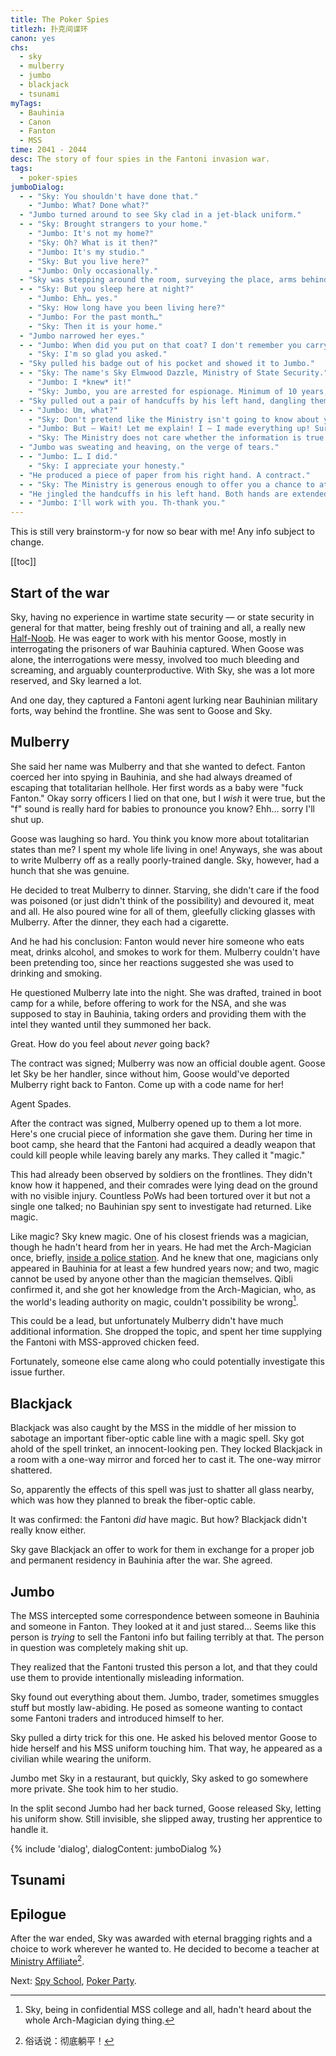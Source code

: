 ```yaml
---
title: The Poker Spies
titlezh: 扑克间谍环
canon: yes
chs:
  - sky
  - mulberry
  - jumbo
  - blackjack
  - tsunami
myTags:
  - Bauhinia
  - Canon
  - Fanton
  - MSS
time: 2041 - 2044
desc: The story of four spies in the Fantoni invasion war.
tags:
  - poker-spies
jumboDialog:
  - - "Sky: You shouldn't have done that."
    - "Jumbo: What? Done what?"
  - "Jumbo turned around to see Sky clad in a jet-black uniform."
  - - "Sky: Brought strangers to your home."
    - "Jumbo: It's not my home?"
    - "Sky: Oh? What is it then?"
    - "Jumbo: It's my studio."
    - "Sky: But you live here?"
    - "Jumbo: Only occasionally."
  - "Sky was stepping around the room, surveying the place, arms behind his back."
  - - "Sky: But you sleep here at night?"
    - "Jumbo: Ehh… yes."
    - "Sky: How long have you been living here?"
    - "Jumbo: For the past month…"
    - "Sky: Then it is your home."
  - "Jumbo narrowed her eyes."
  - - "Jumbo: When did you put on that coat? I don't remember you carrying it. And it kind of looks like a government uniform?"
    - "Sky: I'm so glad you asked."
  - "Sky pulled his badge out of his pocket and showed it to Jumbo."
  - - "Sky: The name's Sky Elmwood Dazzle, Ministry of State Security."
    - "Jumbo: I *knew* it!"
    - "Sky: Jumbo, you are arrested for espionage. Minimum of 10 years, up to the death penalty."
  - "Sky pulled out a pair of handcuffs by his left hand, dangling them in front of Jumbo."
  - - "Jumbo: Um, what?"
    - "Sky: Don't pretend like the Ministry isn't going to know about your correspondence with the enemy."
    - "Jumbo: But — Wait! Let me explain! I — I made everything up! Surely you know that? I never gave them real information! I was — I was *intentionally* misleading them for the benefit of Bauhinia!"
    - "Sky: The Ministry does not care whether the information is true or false. The Ministry only cares about whether you did it. Did you, or did you not?"
  - "Jumbo was sweating and heaving, on the verge of tears."
  - - "Jumbo: I… I did."
    - "Sky: I appreciate your honesty."
  - "He produced a piece of paper from his right hand. A contract."
  - - "Sky: The Ministry is generous enough to offer you a chance to atone for your crimes, and even receive merit. Come work with us. Or…"
  - "He jingled the handcuffs in his left hand. Both hands are extended towards Jumbo. She swallowed."
  - - "Jumbo: I'll work with you. Th-thank you."
---
```


<link rel="stylesheet" href="/css/dialog.css"/>

This is still very brainstorm-y for now so bear with me! Any info subject to change.

[[toc]]

## Start of the war

Sky, having no experience in wartime state security — or state security in general for that matter, being freshly out of training and all, a really new [Half-Noob](/world/bauhinia/mss/#rankings). He was eager to work with his mentor Goose, mostly in interrogating the prisoners of war Bauhinia captured. When Goose was alone, the interrogations were messy, involved too much bleeding and screaming, and arguably counterproductive. With Sky, she was a lot more reserved, and Sky learned a lot.

And one day, they captured a Fantoni agent lurking near Bauhinian military forts, way behind the frontline. She was sent to Goose and Sky.

## Mulberry

She said her name was Mulberry and that she wanted to defect. Fanton coerced her into spying in Bauhinia, and she had always dreamed of escaping that totalitarian hellhole. Her first words as a baby were "fuck Fanton." Okay sorry officers I lied on that one, but I *wish* it were true, but the "f" sound is really hard for babies to pronounce you know? Ehh… sorry I'll shut up.

Goose was laughing so hard. You think you know more about totalitarian states than me? I spent my whole life living in one! Anyways, she was about to write Mulberry off as a really poorly-trained dangle. Sky, however, had a hunch that she was genuine.

He decided to treat Mulberry to dinner. Starving, she didn't care if the food was poisoned (or just didn't think of the possibility) and devoured it, meat and all. He also poured wine for all of them, gleefully clicking glasses with Mulberry. After the dinner, they each had a cigarette.

And he had his conclusion: Fanton would never hire someone who eats meat, drinks alcohol, and smokes to work for them. Mulberry couldn't have been pretending too, since her reactions suggested she was used to drinking and smoking.

He questioned Mulberry late into the night. She was drafted, trained in boot camp for a while, before offering to work for the NSA, and she was supposed to stay in Bauhinia, taking orders and providing them with the intel they wanted until they summoned her back.

Great. How do you feel about *never* going back?

The contract was signed; Mulberry was now an official double agent. Goose let Sky be her handler, since without him, Goose would've deported Mulberry right back to Fanton. Come up with a code name for her!

Agent Spades.

After the contract was signed, Mulberry opened up to them a lot more. Here's one crucial piece of information she gave them. During her time in boot camp, she heard that the Fantoni had acquired a deadly weapon that could kill people while leaving barely any marks. They called it "magic."

This had already been observed by soldiers on the frontlines. They didn't know how it happened, and their comrades were lying dead on the ground with no visible injury. Countless PoWs had been tortured over it but not a single one talked; no Bauhinian spy sent to investigate had returned. Like magic.

Like magic? Sky knew magic. One of his closest friends was a magician, though he hadn't heard from her in years. He had met the Arch-Magician once, briefly, [inside a police station](/stories/sparky-turns-into-a-dragon/). And he knew that one, magicians only appeared in Bauhinia for at least a few hundred years now; and two, magic cannot be used by anyone other than the magician themselves. Qibli confirmed it, and she got her knowledge from the Arch-Magician, who, as the world's leading authority on magic, couldn't possibility be wrong[^1].

This could be a lead, but unfortunately Mulberry didn't have much additional information. She dropped the topic, and spent her time supplying the Fantoni with MSS-approved chicken feed.

Fortunately, someone else came along who could potentially investigate this issue further.

## Blackjack

Blackjack was also caught by the MSS in the middle of her mission to sabotage an important fiber-optic cable line with a magic spell. Sky got ahold of the spell trinket, an innocent-looking pen. They locked Blackjack in a room with a one-way mirror and forced her to cast it. The one-way mirror shattered.

So, apparently the effects of this spell was just to shatter all glass nearby, which was how they planned to break the fiber-optic cable.

It was confirmed: the Fantoni *did* have magic. But how? Blackjack didn't really know either.

Sky gave Blackjack an offer to work for them in exchange for a proper job and permanent residency in Bauhinia after the war. She agreed.

## Jumbo

The MSS intercepted some correspondence between someone in Bauhinia and someone in Fanton. They looked at it and just stared… Seems like this person is *trying* to sell the Fantoni info but failing terribly at that. The person in question was completely making shit up.

They realized that the Fantoni trusted this person a lot, and that they could use them to provide intentionally misleading information.

Sky found out everything about them. Jumbo, trader, sometimes smuggles stuff but mostly law-abiding. He posed as someone wanting to contact some Fantoni traders and introduced himself to her.

Sky pulled a dirty trick for this one. He asked his beloved mentor Goose to hide herself and his MSS uniform touching him. That way, he appeared as a civilian while wearing the uniform.

Jumbo met Sky in a restaurant, but quickly, Sky asked to go somewhere more private. She took him to her studio.

In the split second Jumbo had her back turned, Goose released Sky, letting his uniform show. Still invisible, she slipped away, trusting her apprentice to handle it.

{% include 'dialog', dialogContent: jumboDialog %}

## Tsunami

## Epilogue

After the war ended, Sky was awarded with eternal bragging rights and a choice to work wherever he wanted to. He decided to become a teacher at [Ministry Affiliate](/world/bauhinia/ministry-affiliate/)[^2].

Next: [Spy School](/spy-school/), [Poker Party](/poker-party/).

[^1]: Sky, being in confidential MSS college and all, hadn't heard about the whole Arch-Magician dying thing.
[^2]: 俗话说：彻底躺平！
